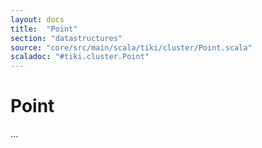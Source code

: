 ```yaml
---
layout: docs 
title:  "Point"
section: "datastructures"
source: "core/src/main/scala/tiki/cluster/Point.scala"
scaladoc: "#tiki.cluster.Point"
---
```

# Point

...

